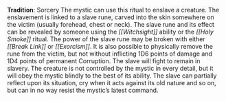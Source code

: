 **Tradition**: Sorcery 
The mystic can use this ritual to enslave a creature. The enslavement is linked to a slave rune, carved into the skin somewhere on the victim (usually forehead, chest or neck).
The slave rune and its effect can be revealed by someone using the *[[Witchsight]]* ability or the *[[Holy Smoke]]* ritual.
The power of the slave rune may be broken with either *[[Break Link]]* or *[[Exorcism]]*. It is also possible to physically remove the rune from the victim, but not without inflicting 1D6 points of damage and 1D4 points of permanent Corruption. The slave will fight to remain in slavery.
The creature is not controlled by the mystic in every detail, but it will obey the mystic blindly to the best of its ability. The slave can partially reflect upon its situation, cry when it acts against its old nature and so on, but can in no way resist the mystic’s latest command.